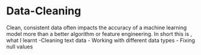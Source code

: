 # Data-Cleaning
 Clean, consistent data often impacts the accuracy of a machine learning model more than a better algorithm or feature engineering. In short this is , what I learnt   -Cleaning text data  - Working with different data types  - Fixing null values
